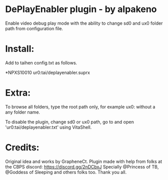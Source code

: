 # DePlayEnabler plugin - by alpakeno

Enable video debug play mode with the ability to change sd0 and ux0 folder path from configuration file.

# Install:

Add to taihen config.txt as follows.

*NPXS10010
ur0:tai/deplayenabler.suprx

# Extra:

To browse all folders, type the root path only, for example ux0: without a any folder name. 

To disable the plugin, change sd0 or ux0 path, go to and open 'ur0:tai/deplayenabler.txt' using VitaShell.

# Credits:

Original idea and works by GrapheneCt.
Plugin made with help from folks at the CBPS discord: https://discord.gg/2nDCbxJ
Specially @Princess of TB, @Goddess of Sleeping and others folks too.
Thank you all.